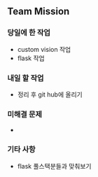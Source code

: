 ## Team Mission

### 당일에 한 작업
- custom vision 작업
- flask 작업

### 내일 할 작업
- 정리 후 git hub에 올리기

### 미해결 문제
- 

### 기타 사항
- flask 풀스택분들과 맞춰보기
